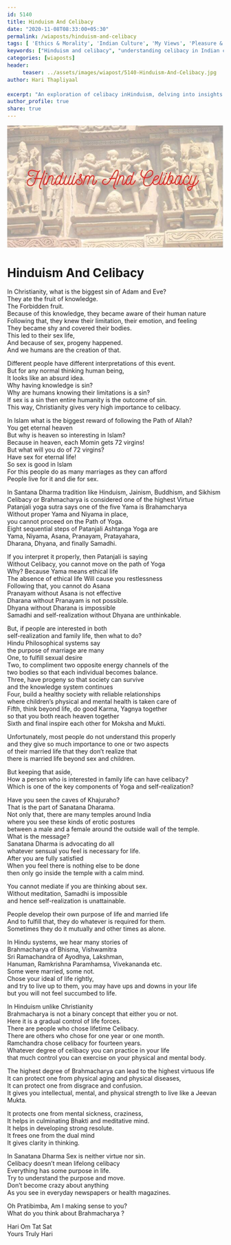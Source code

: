 ```yaml
--- 
id: 5140 
title: Hinduism And Celibacy
date: "2020-11-08T08:33:00+05:30"
permalink: /wiaposts/hinduism-and-celibacy
tags: [ 'Ethics & Morality', 'Indian Culture', 'My Views', 'Pleasure & Joy']    
keywords: ["Hinduism and celibacy", "understanding celibacy in Indian culture", "poetic insights on ethics and morality", "philosophy of celibacy and spirituality", "exploring Hinduism and celibacy in philosophical context"]  
categories: [wiaposts] 
header:
     teaser: ../assets/images/wiapost/5140-Hinduism-And-Celibacy.jpg
author: Hari Thapliyaal 

excerpt: "An exploration of celibacy inHinduism, delving into insights on ethics and spirituality."  
author_profile: true 
share: true 
---
```


![Hinduism And Celibacy](../assets/images/wiapost/5140-Hinduism-And-Celibacy.jpg)     
   
# Hinduism And Celibacy    
        
In Christianity, what is the biggest sin of Adam and Eve?     
They ate the fruit of knowledge.     
The Forbidden fruit.     
Because of this knowledge, they became aware of their human nature     
Following that, they knew their limitation, their emotion, and feeling     
They became shy and covered their bodies.     
This led to their sex life,     
And because of sex, progeny happened.     
And we humans are the creation of that.    
    
Different people have different interpretations of this event.     
But for any normal thinking human being,     
It looks like an absurd idea.     
Why having knowledge is sin?     
Why are humans knowing their limitations is a sin?     
If sex is a sin then entire humanity is the outcome of sin.     
This way, Christianity gives very high importance to celibacy.    
    
In Islam what is the biggest reward of following the Path of Allah?     
You get eternal heaven     
But why is heaven so interesting in Islam?     
Because in heaven, each Momin gets 72 virgins!     
But what will you do of 72 virgins?     
Have sex for eternal life!     
So sex is good in Islam     
For this people do as many marriages as they can afford     
People live for it and die for sex.    
    
In Santana Dharma tradition like Hinduism, Jainism, Buddhism, and Sikhism     
Celibacy or Brahmacharya is considered one of the highest Virtue     
Patanjali yoga sutra says one of the five Yama is Brahamcharya     
Without proper Yama and Niyama in place,     
you cannot proceed on the Path of Yoga.     
Eight sequential steps of Patanjali Ashtanga Yoga are     
Yama, Niyama, Asana, Pranayam, Pratayahara,     
Dharana, Dhyana, and finally Samadhi.    
    
If you interpret it properly, then Patanjali is saying     
Without Celibacy, you cannot move on the path of Yoga     
Why? Because Yama means ethical life     
The absence of ethical life Will cause you restlessness     
Following that, you cannot do Asana     
Pranayam without Asana is not effective     
Dharana without Pranayam is not possible.     
Dhyana without Dharana is impossible     
Samadhi and self-realization without Dhyana are unthinkable.    
    
But, if people are interested in both     
self-realization and family life, then what to do?     
Hindu Philosophical systems say     
the purpose of marriage are many     
One, to fulfill sexual desire     
Two, to compliment two opposite energy channels of the     
two bodies so that each individual becomes balance.     
Three, have progeny so that society can survive     
and the knowledge system continues     
Four, build a healthy society with reliable relationships     
where children’s physical and mental health is taken care of     
Fifth, think beyond life, do good Karma, Yagnya together     
so that you both reach heaven together     
Sixth and final inspire each other for Moksha and Mukti.    
    
Unfortunately, most people do not understand this properly     
and they give so much importance to one or two aspects     
of their married life that they don’t realize that     
there is married life beyond sex and children.    
    
But keeping that aside,     
How a person who is interested in family life can have celibacy?     
Which is one of the key components of Yoga and self-realization?    
    
Have you seen the caves of Khajuraho?     
That is the part of Sanatana Dharama.     
Not only that, there are many temples around India     
where you see these kinds of erotic postures     
between a male and a female around the outside wall of the temple.     
What is the message?     
Sanatana Dharma is advocating do all     
whatever sensual you feel is necessary for life.     
After you are fully satisfied     
When you feel there is nothing else to be done     
then only go inside the temple with a calm mind.    
    
You cannot mediate if you are thinking about sex.     
Without meditation, Samadhi is impossible     
and hence self-realization is unattainable.    
    
People develop their own purpose of life and married life     
And to fulfill that, they do whatever is required for them.     
Sometimes they do it mutually and other times as alone.    
    
In Hindu systems, we hear many stories of     
Brahmacharya of Bhisma, Vishwamitra     
Sri Ramachandra of Ayodhya, Lakshman,     
Hanuman, Ramkrishna Paramhamsa, Vivekananda etc.     
Some were married, some not.     
Chose your ideal of life rightly,     
and try to live up to them, you may have ups and downs in your life     
but you will not feel succumbed to life.    
    
In Hinduism unlike Christianity     
Brahmacharya is not a binary concept that either you or not.     
Here it is a gradual control of life forces.     
There are people who chose lifetime Celibacy.     
There are others who chose for one year or one month.     
Ramchandra chose celibacy for fourteen years.     
Whatever degree of celibacy you can practice in your life     
that much control you can exercise on your physical and mental body.    
    
The highest degree of Brahmacharya can lead to the highest virtuous life     
It can protect one from physical aging and physical diseases,     
It can protect one from disgrace and confusion.     
It gives you intellectual, mental, and physical strength to live like a Jeevan Mukta.    
    
It protects one from mental sickness, craziness,     
It helps in culminating Bhakti and meditative mind.     
It helps in developing strong resolute.     
It frees one from the dual mind     
It gives clarity in thinking.    
    
In Sanatana Dharma Sex is neither virtue nor sin.     
Celibacy doesn’t mean lifelong celibacy     
Everything has some purpose in life.     
Try to understand the purpose and move.     
Don’t become crazy about anything     
As you see in everyday newspapers or health magazines.    
    
Oh Pratibimba, Am I making sense to you?     
What do you think about Brahmacharya ?    
    
Hari Om Tat Sat     
Yours Truly Hari    
